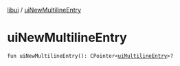[libui](index.md) / [uiNewMultilineEntry](./ui-new-multiline-entry.md)

# uiNewMultilineEntry

`fun uiNewMultilineEntry(): CPointer<`[`uiMultilineEntry`](ui-multiline-entry.md)`>?`